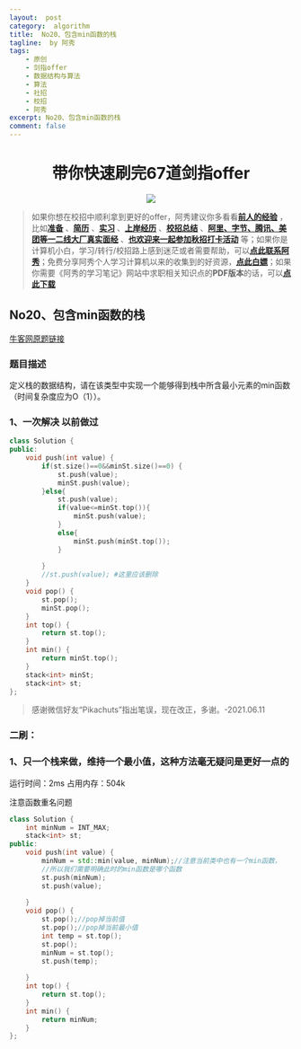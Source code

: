 ```yaml
---
layout:  post
category:  algorithm
title:  No20、包含min函数的栈
tagline:  by 阿秀
tags:
    - 原创
    - 剑指offer
    - 数据结构与算法
    - 算法
    - 社招
    - 校招
    - 阿秀
excerpt: No20、包含min函数的栈
comment: false
---
```


<h1 align="center">带你快速刷完67道剑指offer</h1>

<div align="center">
  <a href="/notes/05-xiustar/01-xiustar_reading_guide/01-introduce.html#阿秀组建了一个校招学习圈子">
      <img src="https://axiu-image-bed.oss-cn-shanghai.aliyuncs.com/img/202206190108471.png">
  </a></div>


> 如果你想在校招中顺利拿到更好的offer，阿秀建议你多看看<font style="font-weight:bold; color:#4169E1;text-decoration:underline;">[前人的经验](/notes/05-xiustar/01-xiustar_reading_guide/01-introduce.md)</font> ，比如<font style="font-weight:bold; color:#4169E1;text-decoration:underline;">[准备](/notes/05-xiustar/02-campus_prepare/02-01-校招重要时间点科普.md)</font> 、<font style="font-weight:bold; color:#4169E1;text-decoration:underline;">[简历](/notes/05-xiustar/03-resume/01-00-简历开篇词.md)</font> 、<font style="font-weight:bold; color:#4169E1;text-decoration:underline;">[实习](/notes/05-xiustar/04-school_practice/20220320-从公司角度来看，为什么要招实习生.md)</font> 、<font style="font-weight:bold; color:#4169E1;text-decoration:underline;">[上岸经历](/notes/05-xiustar/09-question_answer/20220817.md)</font> 、<font style="font-weight:bold; color:#4169E1;text-decoration:underline;">[校招总结](/notes/05-xiustar/05-campus_recruitment/2020-12-16-双非渣硕的秋招之路总结（已拿抖音研发岗SP）.md)</font> 、<font style="font-weight:bold; color:#4169E1;text-decoration:underline;">[阿里、字节、腾讯、美团等一二线大厂真实面经](/notes/07-resources/01-free/04-schoolSchample.md)</font> 、<font style="font-weight:bold; color:#4169E1;text-decoration:underline;">[也欢迎来一起参加秋招打卡活动](/notes/05-xiustar/01-xiustar_reading_guide/01-introduce.html#阿秀组建了一个校招学习圈子)</font> 等；如果你是计算机小白，学习/转行/校招路上感到迷茫或者需要帮助，可以<font style="font-weight:bold; color:#4169E1;text-decoration:underline;">[点此联系阿秀](/notes/08-other/02-question.md#_4、阿秀-如何才能联系到你)</font>；免费分享阿秀个人学习计算机以来的收集到的好资源，<font style="font-weight:bold; color:#4169E1;text-decoration:underline;">[点此白嫖](/notes/07-resources/01-free/01-introduce.md)</font>；如果你需要《阿秀的学习笔记》网站中求职相关知识点的**PDF版本**的话，可以<font style="font-weight:bold; color:#4169E1;text-decoration:underline;">[点此下载](/notes/08-other/02-question.md#_5、如何下载阿秀的学习笔记内容pdf版本)</font> 




## **No20、包含min函数的栈**

<font style="font-weight:normal; color:#4169E1;text-decoration:underline;" target="_blank">[牛客网原题链接](https://www.nowcoder.com/practice/4c776177d2c04c2494f2555c9fcc1e49?tpId=13&&tqId=11173&rp=1&ru=/ta/coding-interviews&qru=/ta/coding-interviews/question-ranking)</font>

### **题目描述**

定义栈的数据结构，请在该类型中实现一个能够得到栈中所含最小元素的min函数（时间复杂度应为O（1））。

### **1、一次解决 以前做过**

~~~cpp
class Solution {
public:
    void push(int value) {
        if(st.size()==0&&minSt.size()==0) {
            st.push(value);
            minSt.push(value);
        }else{
            st.push(value);
            if(value<=minSt.top()){
                minSt.push(value);
            }
            else{
                minSt.push(minSt.top());
            }
            
        }
        //st.push(value); #这里应该删除
    }
    void pop() {
        st.pop();
        minSt.pop();
    }
    int top() {
        return st.top();
    }
    int min() {
        return minSt.top();
    }
    stack<int> minSt;
    stack<int> st;
};
~~~

>感谢微信好友“Pikachuts”指出笔误，现在改正，多谢。-2021.06.11

### **二刷：**

### **1、只一个栈来做，维持一个最小值，这种方法毫无疑问是更好一点的**

运行时间：2ms  占用内存：504k

注意函数重名问题

~~~cpp
class Solution {
    int minNum = INT_MAX;
    stack<int> st;
public:
    void push(int value) {
        minNum = std::min(value, minNum);//注意当前类中也有一个min函数，
        //所以我们需要明确此时的min函数是哪个函数
        st.push(minNum);
        st.push(value);
        
    }
    void pop() {
        st.pop();//pop掉当前值
        st.pop();//pop掉当前最小值
        int temp = st.top();
        st.pop();
        minNum = st.top();
        st.push(temp);
       
    }
    int top() {
        return st.top();
    }
    int min() {
        return minNum;
    }
};
~~~


<p id = "包含min函数的栈"></p>
